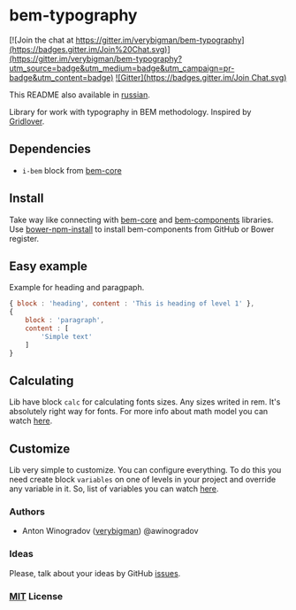 # bem-typography

[![Join the chat at https://gitter.im/verybigman/bem-typography](https://badges.gitter.im/Join%20Chat.svg)](https://gitter.im/verybigman/bem-typography?utm_source=badge&utm_medium=badge&utm_campaign=pr-badge&utm_content=badge)
[![Gitter](https://badges.gitter.im/Join Chat.svg)](https://gitter.im/verybigman/bem-typography?utm_source=badge&utm_medium=badge&utm_campaign=pr-badge&utm_content=badge)

This README also available in [russian](https://github.com/verybigman/bem-content/blob/master/README.ru.md).

Library for work with typography in BEM methodology. Inspired by [Gridlover](http://www.gridlover.net/app/).

## Dependencies

- `i-bem` block from [bem-core](https//github.com/bem/bem-core)

## Install

Take way like connecting with [bem-core](https//github.com/bem/bem-core)
and [bem-components](https//github.com/bem/bem-components) libraries.
Use [bower-npm-install](https://github.com/arikon/bower-npm-install) to install bem-components from GitHub or Bower register.

## Easy example

Example for heading and paragpaph.

``` javascript
{ block : 'heading', content : 'This is heading of level 1' },
{
    block : 'paragraph',
    content : [
        'Simple text'
    ]
}
```

## Calculating

Lib have block `calc` for calculating fonts sizes. Any sizes writed in rem. It's absolutely right way for fonts. For more info about math model you can watch [here](https://github.com/verybigman/bem-content/blob/master/common.blocks/calc/calc.en.md).

## Customize

Lib very simple to customize. You can configure everything.
To do this you need create block `variables` on one of levels in your project and override any variable in it. So, list of variables you can watch [here](https://github.com/verybigman/bem-content/blob/master/common.blocks/variables/variables.styl).

### Authors

- Anton Winogradov ([verybigman](https://github.com/verybigman)) @awinogradov

### Ideas

Please, talk about your ideas by GitHub [issues](https://github.com/verybigman/bem-typography/issues).

### [MIT](http://en.wikipedia.org/wiki/MIT_License) License
